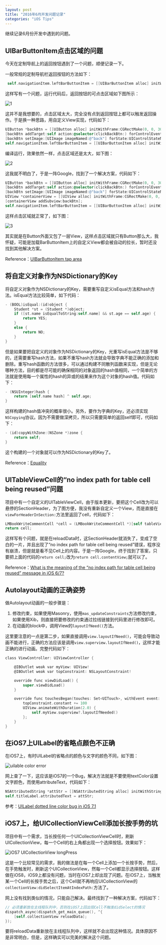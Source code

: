 ```yaml
---
layout: post
title: "2016年6月开发问题记录"
categories: "iOS Tips"
---
```


继续记录6月份开发中遇到的问题。

## UIBarButtonItem点击区域的问题

今天在定制导航上的返回按钮遇到了一个问题，顺便记录一下。

一般常规的定制导航栏返回按钮的方法如下：

```objectivec
 self.navigationItem.leftBarButtonItem = [[UIBarButtonItem alloc] initWithImage:[UIImage imageNamed:@"back"] style:UIBarButtonItemStyleDone target:self action:@selector(clickBackBtn:)];
```

这样写有一个问题，运行代码后，返回按钮的可点击区域如下图所示：

![1](http://7xn88v.com1.z0.glb.clouddn.com/d869dc4bbc06c476771fc0cfe1b19d49.png)

这并不是我想要的，点击区域太大，完全没有点到返回按钮上都可以触发返回操作。于是换一种思路，用自定义View实现，代码如下：

```objectivec
UIButton *backBtn = [[UIButton alloc] initWithFrame:CGRectMake(0, 0, 30, 44)];
[backBtn addTarget:self action:@selector(clickBackBtn:) forControlEvents:UIControlEventTouchUpInside];
[backBtn setImage:[UIImage imageNamed:@"back"] forState:UIControlStateNormal];
self.navigationItem.leftBarButtonItem = [[UIBarButtonItem alloc] initWithCustomView:backBtn];
```

编译运行，效果依然一样，点击区域还是太大，如下图：

![2](http://7xn88v.com1.z0.glb.clouddn.com/639a2d998265085ba8f03b4fb3cc6068.png)

这我就不明白了，于是一阵Google，找到了一个解决方案，代码如下：

```objectivec
UIButton *backBtn = [[UIButton alloc] initWithFrame:CGRectMake(0, 0, 30, 44)];
[backBtn addTarget:self action:@selector(clickBackBtn:) forControlEvents:UIControlEventTouchUpInside];
[backBtn setImage:[UIImage imageNamed:@"back"] forState:UIControlStateNormal];
UIView *containerView = [[UIView alloc] initWithFrame:CGRectMake(0, 0, 30, 44)];
[containerView addSubview:backBtn];
self.navigationItem.leftBarButtonItem = [[UIBarButtonItem alloc] initWithCustomView:containerView];
```

这样点击区域就正常了，如下图：

![3](http://7xn88v.com1.z0.glb.clouddn.com/0b15b63f3ddab728a7c593154f0083a2.png)

其实就是在Button外面又包了一层View，这样点击区域就只有Button那么大，我怀疑，可能是加载BarButtonItem上的自定义View都会被自动的拉长，暂时还没找到其他解决方案。

Reference：[UIBarButtonItem tap area](http://stackoverflow.com/questions/16858433/uibarbuttonitem-tap-area)

## 将自定义对象作为NSDictionary的Key

将自定义对象作为NSDictionary的Key，需要重写自定义isEqual方法和hash方法。isEqual方法比较简单，如下代码：

```objectivec
- (BOOL)isEqual:(id)object {
    Student *st = (Student *)object;
    if ([st.name isEqualToString:self.name] && st.age == self.age) {
        return YES;
    }
    else {
        return NO;
    }
}

```

但是如果要把自定义的对象作为NSDictionary的Key，光重写isEqual方法是不够的，还需要重写hash方法，如果不重写hash方法就会导致字典不能正确的添加和删除。重写hash函数的方法很多，可以通过构建不同散列函数来实现，但是无论哪种方法，目的都是尽可能的确保相同的对象返回的hash值相同，一个简单的方法就是使用每一个属性的hash的异或的结果来作为这个对象的hash值。代码如下：

```objectivec
- (NSUInteger)hash {
    return [self.name hash] ^ self.age;
}
```

这样构建的hash值冲突的概率很小。另外，要作为字典的Key，还必须实现`NSCopying`协议。因为不需要做深拷贝，所以只需要简单的返回self即可，代码如下：

```objectivec
- (id)copyWithZone:(NSZone *)zone {
    return self;
}
```

这个构建的一个对象就可以作为NSDictionary的Key了。

Reference：[Equality](http://nshipster.com/equality/)

## UITableViewCell的“no index path for table cell being reused”问题

项目中有一个自定义的UITableViewCell，由于版本更新，要把这个Cell改为可以悬停的SectionHeader，为了图方便，我没有重新自定义一个View，而是直接在`viewForHeaderInSection:`方法里返回了cell，代码如下：

```objectivec
LMBookWriteCommentCell *cell = (LMBookWriteCommentCell *)[self tableView:self.tableView writeCommentCellWithIndexPath:nil];
return cell;
```

这样写有个问题，就是在reloadData时，这SectionHeader就消失了，变成了空白的一片，并且出现了“no index path for table cell being reused”错误，程序没有崩溃，但是就是看不见Cell上的内容。于是一阵Google，终于找到了答案，只要把上面的代码的`return cell;`改为`return cell.contentView;`就可以了。

Reference：[What is the meaning of the “no index path for table cell being reused” message in iOS 6/7?](http://stackoverflow.com/questions/12772197/what-is-the-meaning-of-the-no-index-path-for-table-cell-being-reused-message-i?lq=1)

## Autolayout动画的正确姿势

做Autolayout动画的一般步骤是：

1. 修改约束，如果使用Masonry，使用`mas_updateConstraints`方法修改约束，如果使用Xib，则直接把要修改的约束通过拉线链接到代码里进行修改即可。
2. 在动画的block中，调用View的`layoutIfNeed()`方法。

这里要注意的一点是第二步，如果直接调用`view.layoutIfNeed()`，可能会导致动画不能进行，正确的方法应该是调用`view.superview.layoutIfNeed()`，这样才能正确的进行动画。完整代码如下：

```objectivec
class ViewController: UIViewController {

    @IBOutlet weak var myView: UIView!
    @IBOutlet weak var topConstraint: NSLayoutConstraint!

    override func viewDidLoad() {
        super.viewDidLoad()
    }

    override func touchesBegan(touches: Set<UITouch>, withEvent event: UIEvent?) {
        topConstraint.constant += 100
        UIView.animateWithDuration(2.0) {
            self.myView.superview?.layoutIfNeeded()
        };
    }
}
```

## 在iOS7上UILabel的省略点颜色不正确

在iOS7上，有时UILabel的省略点的颜色与文字的颜色不同，如下图：

![uilable color error](http://7xn88v.com1.z0.glb.clouddn.com/90fa287185b4062e4c37dd86ac05436b.png)

网上查了一下，这应该是iOS7的一个Bug，解决方法就是不要使用textColor设置文字颜色，而使用attributeText，代码如下：

```objectivec
NSAttributedString *attStr = [[NSAttributedString alloc] initWithString:self.titleLabel.text attributes:@{NSForegroundColorAttributeName:style.fColor, NSFontAttributeName:style.font}];
self.titleLabel.attributedText = attStr;
```

参考：[UILabel dotted line color bug in iOS 7.1](http://stackoverflow.com/questions/22718172/uilabel-dotted-line-color-bug-in-ios-7-1)

## iOS7上，给UICollectionViewCell添加长按手势的坑

项目中有一个需求，当长按任何一个UICollectionViewCell时，刷新UICollectionView，每一个Cell的右上角都出现一个选择按钮。效果如下：

![iOS7 UICollectionView longPress](http://7xn88v.com1.z0.glb.clouddn.com/88e710b25fdcd0403ba7fe2610bd1547.png)

这是一个比较常见的需求，我的做法是在每一个Cell上添加一个长按手势，然后，在手势触发时，刷新这个UICollectionView，然每一个Cell都显示选择按钮。这样做在iOS8，iOS9上都没有问题，当时在iOS7上却出现了问题。在iOS7上，当触发某一个Cell的长按手势之后，这个Cell就不再响应UICollectionView的`collectionView:didSelectItemAtIndexPath:`方法了。

网上没有找到类似的情况，只能自己解决。最终找到了一种解决方案，代码如下：

```objectivec
// 必须重新放在主线程队列中，否则在iOS7上回出现Cell不触发didSelect的情况
dispatch_async(dispatch_get_main_queue(), ^{
    [self.collectionView reloadData];
});
```

要将reloadData重新放在主线程队列中，这样就不会出现这种情况。具体原因不是非常明白，但是，这样确实可以完美的解决这个问题。
